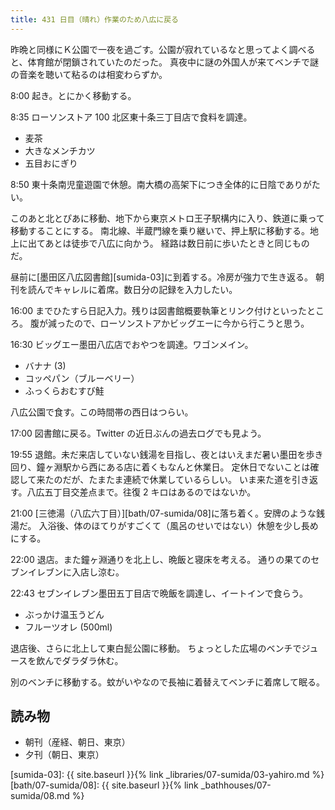 ```yaml
---
title: 431 日目（晴れ）作業のため八広に戻る
---
```


昨晩と同様にＫ公園で一夜を過ごす。公園が寂れているなと思ってよく調べると、体育館が閉鎖されていたのだった。
真夜中に謎の外国人が来てベンチで謎の音楽を聴いて粘るのは相変わらずか。

8:00 起き。とにかく移動する。

8:35 ローソンストア 100 北区東十条三丁目店で食料を調達。

* 麦茶
* 大きなメンチカツ
* 五目おにぎり

8:50 東十条南児童遊園で休憩。南大橋の高架下につき全体的に日陰でありがたい。

このあと北とぴあに移動、地下から東京メトロ王子駅構内に入り、鉄道に乗って移動することにする。
南北線、半蔵門線を乗り継いで、押上駅に移動する。地上に出てあとは徒歩で八広に向かう。
経路は数日前に歩いたときと同じものだ。

昼前に[墨田区八広図書館][sumida-03]に到着する。冷房が強力で生き返る。
朝刊を読んでキャレルに着席。数日分の記録を入力したい。

16:00 までひたすら日記入力。残りは図書館概要執筆とリンク付けといったところ。
腹が減ったので、ローソンストアかビッグエーに今から行こうと思う。

16:30 ビッグエー墨田八広店でおやつを調達。ワゴンメイン。

* バナナ (3)
* コッペパン（ブルーベリー）
* ふっくらおむすび鮭

八広公園で食す。この時間帯の西日はつらい。

17:00 図書館に戻る。Twitter の近日ぶんの過去ログでも見よう。

19:55 退館。未だ来店していない銭湯を目指し、夜とはいえまだ暑い墨田を歩き回り、鐘ヶ淵駅から西にある店に着くもなんと休業日。
定休日でないことは確認して来たのだが、たまたま連続で休業しているらしい。
いま来た道を引き返す。八広五丁目交差点まで。往復 2 キロはあるのではないか。

21:00 [三徳湯（八広六丁目）][bath/07-sumida/08]に落ち着く。安牌のような銭湯だ。
入浴後、体のほてりがすごくて（風呂のせいではない）休憩を少し長めにする。

22:00 退店。また鐘ヶ淵通りを北上し、晩飯と寝床を考える。
通りの果てのセブンイレブンに入店し涼む。

22:43 セブンイレブン墨田五丁目店で晩飯を調達し、イートインで食らう。

* ぶっかけ温玉うどん
* フルーツオレ (500ml)

退店後、さらに北上して東白髭公園に移動。
ちょっとした広場のベンチでジュースを飲んでダラダラ休む。

別のベンチに移動する。蚊がいやなので長袖に着替えてベンチに着席して眠る。

## 読み物

* 朝刊（産経、朝日、東京）
* 夕刊（朝日、東京）

[sumida-03]: {{ site.baseurl }}{% link _libraries/07-sumida/03-yahiro.md %}
[bath/07-sumida/08]: {{ site.baseurl }}{% link _bathhouses/07-sumida/08.md %}
